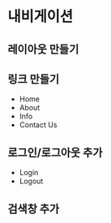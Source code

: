 # 내비게이션


## 레이아웃 만들기
## 링크 만들기

- Home
- About
- Info
- Contact Us

## 로그인/로그아웃 추가
- Login
- Logout
## 검색창 추가
